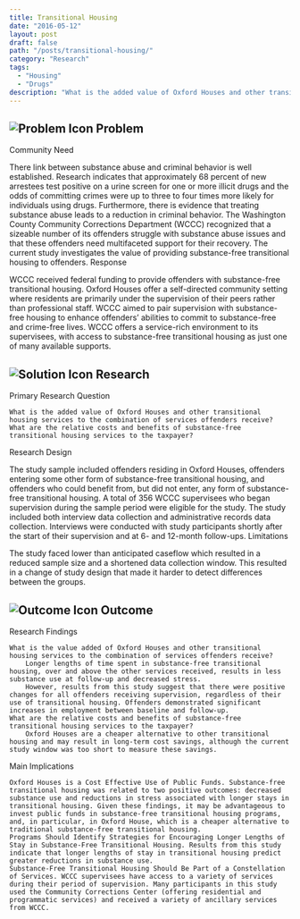 ```yaml
---
title: Transitional Housing
date: "2016-05-12"
layout: post
draft: false
path: "/posts/transitional-housing/"
category: "Research"
tags:
  - "Housing"
  - "Drugs"
description: "What is the added value of Oxford Houses and other transitional housing services to the combination of services offenders receive?"
---
```

## ![Problem Icon](https://github.com/google/material-design-icons/raw/master/alert/1x_web/ic_error_outline_black_48dp.png "Problem") Problem

Community Need

There link between substance abuse and criminal behavior is well established. Research indicates that approximately 68 percent of new arrestees test positive on a urine screen for one or more illicit drugs and the odds of committing crimes were up to three to four times more likely for individuals using drugs. Furthermore, there is evidence that treating substance abuse leads to a reduction in criminal behavior. The Washington County Community Corrections Department (WCCC) recognized that a sizeable number of its offenders struggle with substance abuse issues and that these offenders need multifaceted support for their recovery. The current study investigates the value of providing substance-free transitional housing to offenders.
Response

WCCC received federal funding to provide offenders with substance-free transitional housing. Oxford Houses offer a self-directed community setting where residents are primarily under the supervision of their peers rather than professional staff. WCCC aimed to pair supervision with substance-free housing to enhance offenders’ abilities to commit to substance-free and crime-free lives. WCCC offers a service-rich environment to its supervisees, with access to substance-free transitional housing as just one of many available supports.

## ![Solution Icon](https://github.com/google/material-design-icons/raw/master/action/1x_web/ic_lightbulb_outline_black_48dp.png "Solution") Research

Primary Research Question

    What is the added value of Oxford Houses and other transitional housing services to the combination of services offenders receive?
    What are the relative costs and benefits of substance-free transitional housing services to the taxpayer?

Research Design

The study sample included offenders residing in Oxford Houses, offenders entering some other form of substance-free transitional housing, and offenders who could benefit from, but did not enter, any form of substance-free transitional housing. A total of 356 WCCC supervisees who began supervision during the sample period were eligible for the study. The study included both interview data collection and administrative records data collection. Interviews were conducted with study participants shortly after the start of their supervision and at 6- and 12-month follow-ups.
Limitations

The study faced lower than anticipated caseflow which resulted in a reduced sample size and a shortened data collection window. This resulted in a change of study design that made it harder to detect differences between the groups.

## ![Outcome Icon](https://github.com/google/material-design-icons/raw/master/action/1x_web/ic_view_list_black_48dp.png "Outcome") Outcome

Research Findings

    What is the value added of Oxford Houses and other transitional housing services to the combination of services offenders receive?
        Longer lengths of time spent in substance-free transitional housing, over and above the other services received, results in less substance use at follow-up and decreased stress.
        However, results from this study suggest that there were positive changes for all offenders receiving supervision, regardless of their use of transitional housing. Offenders demonstrated significant increases in employment between baseline and follow-up.
    What are the relative costs and benefits of substance-free transitional housing services to the taxpayer?
        Oxford Houses are a cheaper alternative to other transitional housing and may result in long-term cost savings, although the current study window was too short to measure these savings.

Main Implications

    Oxford Houses is a Cost Effective Use of Public Funds. Substance-free transitional housing was related to two positive outcomes: decreased substance use and reductions in stress associated with longer stays in transitional housing. Given these findings, it may be advantageous to invest public funds in substance-free transitional housing programs, and, in particular, in Oxford House, which is a cheaper alternative to traditional substance-free transitional housing.
    Programs Should Identify Strategies for Encouraging Longer Lengths of Stay in Substance-Free Transitional Housing. Results from this study indicate that longer lengths of stay in transitional housing predict greater reductions in substance use.
    Substance-Free Transitional Housing Should Be Part of a Constellation of Services. WCCC supervisees have access to a variety of services during their period of supervision. Many participants in this study used the Community Corrections Center (offering residential and programmatic services) and received a variety of ancillary services from WCCC.
